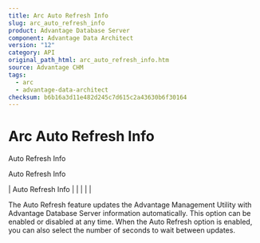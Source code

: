 ```yaml
---
title: Arc Auto Refresh Info
slug: arc_auto_refresh_info
product: Advantage Database Server
component: Advantage Data Architect
version: "12"
category: API
original_path_html: arc_auto_refresh_info.htm
source: Advantage CHM
tags:
  - arc
  - advantage-data-architect
checksum: b6b16a3d11e482d245c7d615c2a43630b6f30164
---
```


# Arc Auto Refresh Info

Auto Refresh Info

Auto Refresh Info

| Auto Refresh Info |  |  |  |  |

The Auto Refresh feature updates the Advantage Management Utility with Advantage Database Server information automatically. This option can be enabled or disabled at any time. When the Auto Refresh option is enabled, you can also select the number of seconds to wait between updates.

